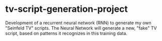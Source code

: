 # tv-script-generation-project
Development of a recurrent neural network (RNN) to generate my own "Seinfeld TV" scripts. The Neural Network will generate a new, "fake" TV script, based on patterns it recognizes in this training data.
